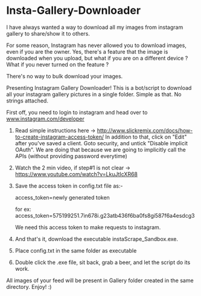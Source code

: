 # Insta-Gallery-Downloader

I have always wanted a way to download all my images from instagram gallery to share/show it to others.

For some reason, Instagram has never allowed you to download images, even if you are the owner.
Yes, there's a feature that the image is downloaded when you upload, but what if you are on a different device ?
What if you never turned on the feature ?

There's no way to bulk download your images.

Presenting Instagram Gallery Downloader!
This is a bot/script to download all your instagram gallery pictures in a single folder. Simple as that. No strings attached.

First off, you need to login to instagram and head over to www.instagram.com/developer 

1) Read simple instructions here -> http://www.slickremix.com/docs/how-to-create-instagram-access-token/
   In addition to that, click on "Edit" after you've saved a client. Goto security, and untick "Disable implicit OAuth".
   We are doing that because we are going to implicitly call the APIs (without providing password everytime)

2) Watch the 2 min video, if step#1 is not clear -> https://www.youtube.com/watch?v=LkuJtIcXR68

3) Save the access token in config.txt file as:-

   access_token=newly generated token

   for ex:
   access_token=575199251.7in678i.g23atb436f6ba0fs8gi587f6a4esdcg3

   We need this access token to make requests to instagram.

4) And that's it, download the executable instaScrape_Sandbox.exe.

5) Place config.txt in the same folder as executable

6) Double click the .exe file, sit back, grab a beer, and let the script do its work.

All images of your feed will be present in Gallery folder created in the same directory.
Enjoy! :)
